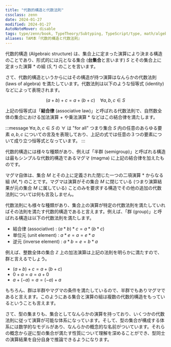 ```yaml
---
title: "代数的構造と代数法則"
cssclass: zenn
date: 2024-01-27
modified: 2024-01-27
AutoNoteMover: disable
tags: type/zenn/book, TypeTheory/Subtyping, TypeScript/type, math/algebra
aliases: TAM本『代数的構造と代数法則』
---
```


代数的構造 (Algebraic structure) は、集合上に定まった演算により決まる構造のことであり、形式的には元となる集合 (**台集合**と言います) $S$ とその集合上に定まった演算 $*$ の組 $(S, *)$ のことを言います。

さて、代数的構造というからにはその構造が持つ演算はなんらかの代数法則 (laws of algebra) を満たしています。代数法則は以下のような恒等式 (identity) などによって表現されます。

$$
(a + b) + c = a + (b + c) \quad \forall a,b,c \in S
$$

上記の恒等式は「**結合律** (associative law)」と呼ばれる代数法則で、自然数全体の集合における加法演算 $+$ や乗法演算 $*$ などはこの結合律を満たします。

:::message
$\forall a, b, c \in S$ の $\forall$ は "for all" つまり集合 $S$ 内の任意のあらゆる要素 $a, b, c$ についての言及を表現しており、上記の式では任意の３つの要素について成り立つ恒等式となっています。
:::

代数的構造には様々な種類があり、例えば「半群 (semigroup)」と呼ばれる構造は最もシンプルな代数的構造であるマグマ (magma) に上記の結合律を加えたものです。

マグマ自体は、集合 $M$ とその上に定義された閉じた一つの二項演算 $*$ からなる組 $(M, *)$ のことです。マグマは演算がその集合 $M$ に閉じている (つまり演算結果が元の集合 $M$ に属している) ことのみを要求する構造でその他の追加の代数法則については何も言及しません。

代数法則にも様々な種類があり、集合上の演算が特定の代数法則を満たしていればその法則を満たす代数的構造であると言えます。例えば、「群 (group)」と呼ばれる構造は以下の代数法則を満たします。

- 結合律 (associative) : $(a * b) * c = a * (b * c)$
- 単位元 (unit element) : $a * e = a = e * a$
- 逆元 (inverse element) : $a * b = e = b * a$

例えば、整数全体の集合 $\mathbb{Z}$ 上の加法演算は上記の法則を明らかに満たすので、群と言えるでしょう。

- $(a + b) + c = a + (b + c)$
- $0 + a = a = a + 0$
- $a + (-a) = a = (-a) + a$

もちろん、群は半群やマグマの条件を満たしているので、半群でもありマグマであると言えます。このようにある集合と演算の組は複数の代数的構造をもっているということも言えます。

さて、型の集まりも、集合としてなんらかの演算を持っており、いくつかの代数法則に従って演算が可能な体系になっています。そして、型の集合が構成する体系には数学的なモデルがあり、なんらかの概念的な名前がついています。それらの概念から逆に型の集合が満たす性質について理解を深めることができ、型同士の演算結果を自分自身で推論できるようになります。
